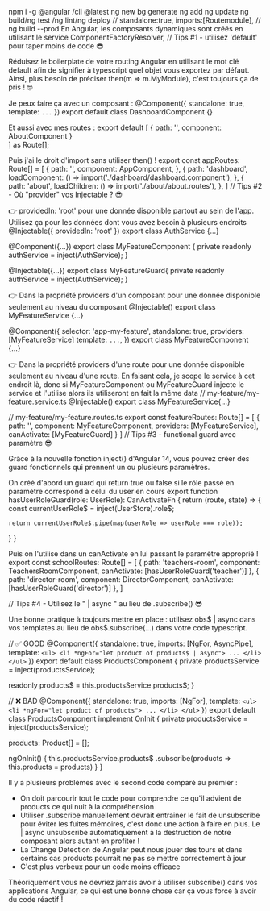 npm i -g  @angular /cli @latest
ng new 
bg generate 
ng add
ng update
ng build/ng test /ng lint/ng deploy
//
standalone:true,
imports:[Routemodule],
//
ng build --prod
En Angular, les composants dynamiques sont créés en utilisant le service ComponentFactoryResolver,
//
Tips #1 - utilisez 'default' pour taper moins de code 😎

Réduisez le boilerplate de votre routing Angular en utilisant le mot clé default afin de signifier à typescript quel objet vous exportez par défaut. Ainsi, plus besoin de préciser then(m => m.MyModule), c'est toujours ça de pris ! 🤓

Je peux faire ça avec un composant :
@Component({
  standalone: true,
  template: `...`
})
export default class DashboardComponent {}

Et aussi avec mes routes :
export default [
  {
    path: '',
    component: AboutComponent
  }  
] as Route[];

Puis j'ai le droit d'import sans utiliser then() !
export const appRoutes: Route[] = [
   {
     path: '',
     component: AppComponent,
   },
   {
     path: 'dashboard',
     loadComponent: () => import('./dashboard/dashboard.component'),
   }, 
   {
     path: 'about',
     loadChildren: () => import('./about/about.routes'),
   }, 
]
//
 Tips #2 - Où "provider" vos Injectable ? 😎

👉  providedIn: 'root' pour une donnée disponible partout au sein de l'app. Utilisez ça pour les données dont vous avez besoin à plusieurs endroits
@Injectable({ providedIn: 'root' })
export class AuthService {...}

@Component({...})
export class MyFeatureComponent {
  private readonly authService = inject(AuthService); 
}

@Injectable({...})
export class MyFeatureGuard{
  private readonly authService = inject(AuthService); 
}


👉 Dans la propriété providers d'un composant pour une donnée disponible seulement au niveau du composant
@Injectable()
export class MyFeatureService {...}

@Component({
  selector: 'app-my-feature',
  standalone: true,
  providers: [MyFeatureService]
  template: `...`,
})
export class MyFeatureComponent {...}


👉 Dans la propriété providers d'une route pour une donnée disponible seulement au niveau d'une route.  En faisant cela, je scope le service à cet endroit là, donc si MyFeatureComponent ou MyFeatureGuard injecte le service et l'utilise alors ils utiliseront en fait la même data
// my-feature/my-feature.service.ts
@Injectable()
export class MyFeatureService{...}

// my-feature/my-feature.routes.ts
export const featureRoutes: Route[] = [
  {
     path: '',
     component: MyFeatureComponent,
     providers: [MyFeatureService],
     canActivate: [MyFeatureGuard] 
  }
]
//
Tips #3 - functional guard avec paramètre  😎

Grâce à la nouvelle fonction inject() d'Angular 14, vous pouvez créer des guard fonctionnels qui prennent un ou plusieurs paramètres.

On créé d'abord un guard qui return true ou false si le rôle passé en paramètre correspond à celui du user en cours
export function hasUserRoleGuard(role: UserRole): CanActivateFn {
  return (route, state) => {
    const currentUserRole$ = inject(UserStore).role$;

    return currentUserRole$.pipe(map(userRole => userRole === role));
  }
}


Puis on l'utilise dans un canActivate en lui passant le paramètre approprié !
export const schoolRoutes: Route[] = [
  {
    path: 'teachers-room',
    component: TeachersRoomComponent,
    canActivate: [hasUserRoleGuard('teacher')]
  },
  {
    path: 'director-room',
    component: DirectorComponent,
    canActivate: [hasUserRoleGuard('director')]
  },
]

//
Tips #4 - Utilisez le " | async " au lieu de .subscribe()  😎

Une bonne pratique à toujours mettre en place : utilisez obs$ | async dans vos templates au lieu de obs$.subscribe(...) dans votre code typescript.

// ✅ GOOD
@Component({
  standalone: true,
  imports: [NgFor, AsyncPipe],
  template: `
    <ul>
      <li *ngFor="let product of products$ | async">
        ...
      </li>
    </ul>
  `
})
export default class ProductsComponent {
  private productsService = inject(productsService);

  readonly products$ = this.productsService.products$;
}

// ❌ BAD
@Component({
  standalone: true,
  imports: [NgFor],
  template: `
    <ul>
      <li *ngFor="let product of products">
        ...
      </li>
    </ul>
  `
})
export default class ProductsComponent implement OnInit {
  private productsService = inject(productsService);

  products: Product[] = [];

  ngOnInit() {
    this.productsService.products$
      .subscribe(products => this.products = products)
  }
}


Il y a plusieurs problèmes avec le second code comparé au premier :
- On doit parcourir tout le code pour comprendre ce qu'il advient de products ce qui nuit à la compréhension
- Utiliser .subscribe manuellement devrait entraîner le fait de unsubscribe pour éviter les fuites mémoires, c'est donc une action à faire en plus. Le | async unsubscribe automatiquement à la destruction de notre composant alors autant en profiter !
- La Change Detection de Angular peut nous jouer des tours et dans certains cas products pourrait ne pas se mettre correctement à jour
- C'est plus verbeux pour un code moins efficace

Théoriquement vous ne devriez jamais avoir à utiliser subscribe() dans vos applications Angular, ce qui est une bonne chose car ça vous force à avoir du code réactif ! 
